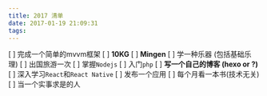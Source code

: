```yaml
---
title: 2017 清单
date: 2017-01-19 21:09:31
tags:
---
```


[ ] 完成一个简单的mvvm框架
[ ] **10KG**
[ ] **Mingen**
[ ] 学一种乐器 (包括基础乐理)
[ ] 出国旅游一次
[ ] 掌握`Nodejs`
[ ] 入门`php`
[ ] **写一个自己的博客 (hexo or ?)**
[ ] 深入学习`React`和`React Native`
[ ] 发布一个应用
[ ] 每个月看一本书(技术无关)
[ ] 当一个实事求是的人
